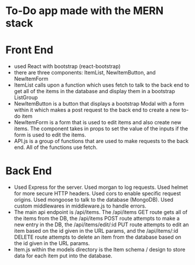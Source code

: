 # To-Do app made with the MERN stack

# Front End
- used React with bootstrap (react-bootstrap)
- there are three components: ItemList, NewItemButton, and NewItemForm
- ItemList calls upon a function which uses fetch to talk to the back end to get all of the items in the database and display them in a bootstrap ListGroup
- NewItemButton is a button that displays a bootstrap Modal with a form within it which makes a post request to the back end to create a new to-do item
- NewItemForm is a form that is used to edit items and also create new items. The component takes in props to set the value of the inputs if the form is used to edit the items.
- API.js is a group of functions that are used to make requests to the back end. All of the functions use fetch.

# Back End
- Used Express for the server. Used morgan to log requests. Used helmet for more secure HTTP headers. Used cors to enable specific request origins. Used mongoose to talk to the database (MongoDB). Used custom middlewares in middleware.js to handle errors. 
- The main api endpoint is /api/items. The /api/items GET route gets all of the items from the DB, the /api/items POST route attempts to make a new entry in the DB, the /api/items/edit/:id PUT route attempts to edit an item based on the id given in the URL params, and the /api/items/:id DELETE route attempts to delete an item from the database based on the id given in the URL params.
- Item.js within the models directory is the Item schema / design to store data for each item put into the database. 
